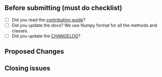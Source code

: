 ## Before submitting (must do checklist)

- [ ] Did you read the [contribution guide](https://github.com/tinkoff-ai/etna/blob/master/CONTRIBUTING.md)?
- [ ] Did you update the docs? We use Numpy format for all the methods and classes.
- [ ] Did you update the [CHANGELOG](https://github.com/tinkoff-ai/etna/blob/master/CHANGELOG.md)?
<!-- For CHANGELOG separate each item in unreleased section by blank line to reduce collisions -->

## Proposed Changes
<!-- Add a more detailed description of the changes if needed. 
No need for typos and docs improvements  -->

## Closing issues
<!-- Link Issue you are closing here. 
Put `closes #XXXX` in your comment to auto-close the issue that your PR fixes (if such). -->
